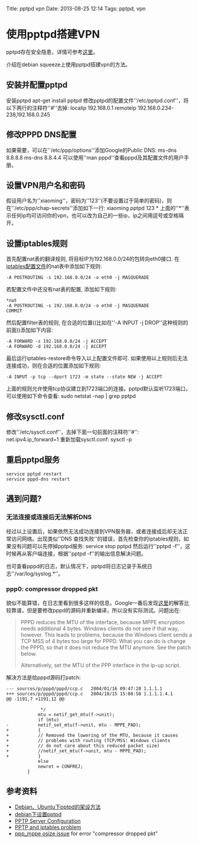 Title: pptpd vpn
Date: 2013-08-25 12:14
Tags: pptpd, vpn

# 使用pptpd搭建VPN

pptpd存在安全隐患，详情可参考[这里](http://pptpclient.sourceforge.net/protocol-security.phtml)。

介绍在debian squeeze上使用pptpd搭建vpn的方法。
## 安装并配置pptpd

安装pptpd
    apt-get install pptpd
修改pptpd的配置文件''/etc/pptpd.conf''，将以下两行的注释符''#''去掉:
    localip 192.168.0.1
    remoteip 192.168.0.234-238,192.168.0.245
## 修改PPPD DNS配置

如果需要，可以在''/etc/ppp/options''添加Google的Public DNS:
    ms-dns 8.8.8.8
    ms-dns 8.8.4.4
可以使用''man pppd''查看pppd及其配置文件的用户手册。
## 设置VPN用户名和密码

假设用户名为''xiaoming''，密码为''123''(不要设置过于简单的密码)，则在''/etc/ppp/chap-secrets''添加如下一行:
    xiaoming pptpd 123 *
上面的''*''表示任何ip均可访问你的vpn，也可以改为自己的一些ip，ip之间用逗号或空格隔开。
## 设置iptables规则

首先配置nat表的翻译规则, 将目标IP为192.168.0.0/24的包转向eth0接口. 在[iptables配置文件](/tips/server_security#iptables)的nat表中添加如下规则:

	
	-A POSTROUTING -s 192.168.0.0/24 -o eth0 -j MASQUERADE

若配置文件中还没有nat表的配置, 添加如下规则:

	

	*nat
	-A POSTROUTING -s 192.168.0.0/24 -o eth0 -j MASQUERADE
	COMMIT

然后配置filter表的规则, 在合适的位置((比如在''-A INPUT -j DROP''这种规则的前面))添加如下内容:

	
	-A FORWARD -s 192.168.0.0/24 -j ACCEPT
	-A FORWARD -d 192.168.0.0/24 -j ACCEPT

最后运行iptables-restore命令导入以上配置文件即可. 如果使用以上规则后无法连接成功，则在合适的位置添加如下规则:

	
	-A INPUT -p tcp --dport 1723 -m state --state NEW -j ACCEPT

上面的规则允许使用tcp协议建立到1723端口的连接。pptpd默认监听1723端口，可以使用如下命令查看:
    sudo netstat -nap | grep pptpd

## 修改sysctl.conf

修改''/etc/sysctl.conf''，去掉下面一句前面的注释符''#'':
    net.ipv4.ip_forward=1
重新加载sysctl.conf:
    sysctl -p
## 重启pptpd服务

    service pptpd restart
    service pppd-dns restart
## 遇到问题?

### 无法连接或连接后无法解析DNS
经过以上设置后，如果依然无法成功连接到VPN服务器，或者连接成后却无法正常访问网络。出现类似''DNS 查找失败''的错误，首先检查你的iptables规则，如果没有问题可以先停掉pptpd服务:
    service stop pptpd
然后运行''pptpd -f''，这时候再从客户端连接，根据''pptpd -f''的输出信息解决问题。

也可查看pppd的日志，默认情况下，pptpd将日志记录于系统日志''/var/log/syslog.*''。

### ppp0: compressor dropped pkt

貌似不能算错，在日志里看到很多这样的信息。Google一番后发现[这里](http://comments.gmane.org/gmane.linux.ppp/1594)的解答比较靠谱，但是要修改pppd的源码并重新编译，所以没有实际测试。问题出在:
> PPPD reduces the MTU of the interface, because MPPE encryption needs
> additional 4 bytes. Windows clients do not see if that way, however.
> This leads to problems, because the Windows client sends a TCP MSS
> of 4 bytes too large for PPPD.
> What you can do is change the PPPD, so that it does not reduce the MTU anymore.
> See the patch below.
> 
> Alternatively, set the MTU of the PPP interface in the ip-up script.

解决方法是给pppd源码打patch:

	--- sources/p/pppd/pppd/ccp.c	2004/01/16 09:47:28	1.1.1.1
	+++ sources/p/pppd/pppd/ccp.c	2004/10/15 15:08:50	1.1.1.1.4.1
	@@ -1191,7 +1191,12 @@

	  		     */
	  		    mtu = netif_get_mtu(f->unit);
	  		    if (mtu)
	-			netif_set_mtu(f->unit, mtu - MPPE_PAD);
	+		    {
	+			// Removed the lowering of the MTU, because it causes
	+			// problems with routing (TCP/MSS: Windows clients
	+			// do not care about this reduced packet size)
	+			//netif_set_mtu(f->unit, mtu - MPPE_PAD);
	+		    }
	  		    else
	  			newret = CONFREJ;
	  		}

## 参考资料

*  [Debian、Ubuntu下pptpd的架设方法](http://popu.org/post_5.html)
*  [debian下设置pptpd](http://liuzuhuijunlian.blog.163.com/blog/static/72489767201111233410835/)
*  [PPTP Server Configuration](http://www.dd-wrt.com/wiki/index.php/PPTP_Server_Configuration)
*  [PPTP and iptables problem](http://blog.gmane.org/gmane.network.poptop/page=15)
*  [ppp_mppe osize issue](http://comments.gmane.org/gmane.linux.ppp/1594) for error "compressor dropped pkt"

